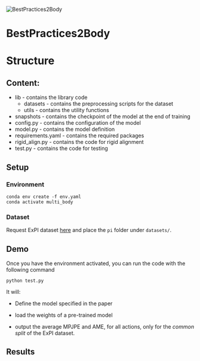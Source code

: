 ![BestPractices2Body](https://github.com/edodema/BestPractices2Body/blob/main/teaser.png?newteaser)
# BestPractices2Body

# Structure


## Content:
- lib - contains the library code
    - datasets - contains the preprocessing scripts for the dataset
    - utils - contains the utility functions
- snapshots - contains the checkpoint of the model at the end of training
- config.py - contains the configuration of the model
- model.py - contains the model definition
- requirements.yaml - contains the required packages
- rigid_align.py - contains the code for rigid alignment
- test.py - contains the code for testing
   

## Setup
### Environment
```
conda env create -f env.yaml
conda activate multi_body
```

### Dataset
Request ExPI dataset [here](https://team.inria.fr/robotlearn/multi-person-extreme-motion-prediction/) and place the `pi` folder under `datasets/`.

## Demo 
Once you have the environment activated, you can run the code with the following command

```python test.py```

It will:
- Define the model specified in the paper
- load the weights of a pre-trained model

- output the average MPJPE and AME, for all actions,  only for the *common split* of the ExPI dataset. 


## Results